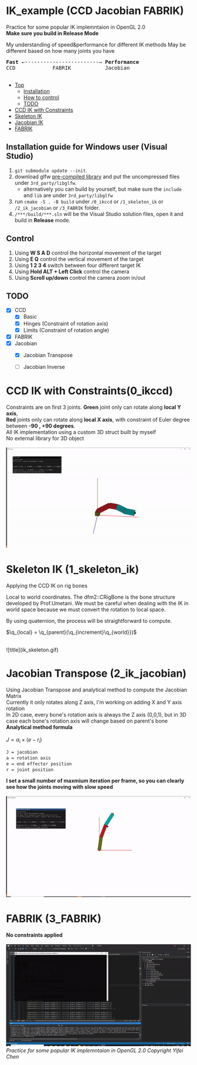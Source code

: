 # IK_example (CCD Jacobian FABRIK)

Practice for some popular IK implemntaion in OpenGL 2.0 \
**Make sure you build in Release Mode**

My understanding of speed&performance for different IK methods
May be different based on how many joints you have
<pre>
<b>Fast</b> ←------------------------→ <b>Performance</b> 
CCD            FABRIK           Jacobian

</pre>

- [Top](#ik_example-ccd-jacobian-fabrik)
  - [Installation](#installation-guide-for-windows-user-visual-studio)
  - [How to control](#control)
  - [TODO](#todo)
- [CCD IK with Constraints](#ccd-ik-with-constraints0_ikccd)
- [Skeleton IK](#skeleton-ik-1_skeleton_ik)
- [Jacobian IK](#jacobian-transpose-2_ik_jacobian)
- [FABRIK](#fabrik-3_fabrik)



## Installation guide for Windows user (Visual Studio)
1. `git submodule update --init`.
2. download glfw [pre-compiled library](https://www.glfw.org/download) and put the uncompressed files under `3rd_party/libglfw`.
    - alternatively you can build by yourself, but make sure the `include` and `lib` are under `3rd_party/libglfw`
3. run `cmake -S . -B build` under `/0_ikccd` or `/1_skeleton_ik` or `/2_ik_jacobian` or `/3_FABRIK` folder.
4. `/***/build/***.sln` will be the Visual Studio solution files, open it and build in **Release** mode.

## Control
1. Using **W S A D** control the horizontal movement of the target 
2. Using **E Q** control the vertical movement of the target
3. Using **1 2 3 4** switch between four different target IK
4. Using **Hold ALT + Left Click** control the camera
5. Using **Scroll up/down** control the camera zoom in/out

## TODO
- [x] CCD
    - [x] Basic
    - [x] Hinges (Constraint of rotation axis)
    - [x] Limits (Constraint of rotation angle)
- [x] FABRIK
- [x] Jacobian
    - [x] Jacobian Transpose
    - [ ] Jacobian Inverse


# CCD IK with Constraints(0_ikccd)
Constraints are on first 3 joints. **Green** joint only can rotate along **local Y axis**,\
**Red** joints only can rotate along **local X axis**, with constraint of Euler degree between **-90 , +90 degrees**. \
All IK implementation using a custom 3D struct built by myself \
No external library for 3D object \
<br />
![title](thumbnail.gif)

# Skeleton IK (1_skeleton_ik)

Applying the CCD IK on rig bones 

Local to world coordinates. The dfm2::CRigBone is the bone structure developed by Prof.Umetani. We must be careful when dealing with the IK in world space because we must convert the rotation to local space. 

By using quaternion, the process will be straightforward to compute. 

$\q_{local} = \q_{parent}\(\q_{increment}\q_{world}}\)$

<br />
![title](ik_skeleton.gif)

# Jacobian Transpose (2_ik_jacobian)
Using Jacobian Transpose and analytical method to compute the Jacobian Matrix\
Currently it only rotates along Z axis, I'm working on adding X and Y axis rotation\
In 2D case, every bone's rotation axis is always the Z axis (0,0,1), but in 3D case each bone's rotation axis will change based on parent's bone\
**Analytical method formula**<br /><br />
$J=\alpha_i \times (e-r_i)$
```
J = jacobian
a = rotation axis
e = end effector position
r = joint position
```
**I set a small number of maxmium iteration per frame, so you can clearly see how the joints moving with slow speed**
<br /><br />
![jacobian](ik_jacobian.gif)

# FABRIK (3_FABRIK)
**No constraints applied** \
<br />
![fabrik](fabrik1.gif) \
*Practice for some popular IK implemntaion in OpenGL 2.0 Copyright Yifei Chen*
